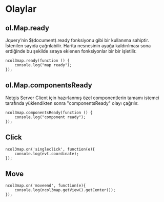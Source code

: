 # Olaylar

## ol.Map.ready

Jquery’nin $(document).ready fonksiyonu gibi bir kullanıma sahiptir. İstenilen sayıda çağrılabilir. Harita nesnesinin ayağa kaldırılması sona erdiğinde bu şekilde sıraya eklenen fonksiyonlar bir bir işletilir. 


    ncol3map.ready(function () {
        console.log("map ready");
    });


## ol.Map.componentsReady

Netgis Server Client için hazırlanmış özel componentlerin tamamı istemci tarafında yüklendikten sonra "componentsReady" olayı çağrılır.

    ncol3map.componentsReady(function () {
        console.log("component ready");
    });

## Click

    ncol3map.on('singleclick', function(e){
        console.log(evt.coordinate);
    });
 
 
## Move

    ncol3map.on('moveend', function(e){
        console.log(ncol3map.getView().getCenter());
    });
